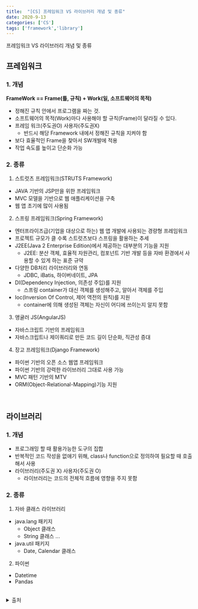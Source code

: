 ```yaml
---
title:  "[CS] 프레임워크 VS 라이브러리 개념 및 종류"
date: 2020-9-13
categories: ['CS']
tags: ['framework','library']
---
```


프레임워크 VS 라이브러리 개념 및 종류

## 프레임워크

### 1. 개념
**FrameWork == Frame(틀, 규칙) + Work(일, 소프트웨어의 목적)**
-  정해진 규칙 안에서 프로그램을 짜는 것.
-  소프트웨어의 목적(Work)마다 사용해야 할 규칙(Frame)이 달라질 수 있다.
-  프레임 워크(주도권O) 사용자(주도권X) 
   -  반드시 해당 Framework 내에서 정해진 규칙을 지켜야 함
- 보다 효율적인 Frame을 찾아서 SW개발에 적용
-  작업 속도를 높이고 단순화 가능

### 2. 종류
1. 스트럿츠 프레임워크(STRUTS Framework)
  - JAVA 기반의 JSP만을 위한 프레임워크
  - MVC 모델을 기반으로 웹 애플리케이션을 구축
  - 웹 앱 초기에 많이 사용됨
2. 스프링 프레임워크(Spring Framework)
- 엔터프라이즈급(기업을 대상으로 하는) 웹 앱 개발에 사용되는 경량형 프레임워크
- 프로젝트 규모가 클 수록 스트럿츠보다 스프링을 활용하는 추세
- J2EE(Java 2 Enterprise Edition)에서 제공하는 대부분의 기능을 지원
     - J2EE: 분산 객체, 효율적 자원관리, 컴포넌트 기반 개발 등을 자바 환경에서 사용할 수 있게 하는 표준 규약
- 다양한 DB처리 라이브러리와 연동 
     - JDBC, iBatis, 하이버네이트, JPA
-  DI(Dependency Injection, 의존성 주입)를 지원
     - 스프링 container가 대신 객체를 생성해주고, 알아서 객체를 주입 
-  Ioc(Inversion Of Control, 제어 역전의 원칙)를 지원
     - container에 의해 생성된 객체는 자신이 어디에 쓰이는지 알지 못함
3. 앵귤러 JS(AngularJS)
- 자바스크립트 기반의 프레임워크
- 자바스크립트나 제이쿼리로 만든 코드 길이 단순화, 직관성 증대
4. 장고 프레임워크(Django Framework)
- 파이썬 기반의 오픈 소스 웹앱 프레임워크
- 파이썬 기반의 강력한 라이브러리 그대로 사용 가능
- MVC 패턴 기반의 MTV
- ORM(Object-Relational-Mapping)기능 지원

<br>


## 라이브러리

### 1. 개념
- 프로그래밍 할 때 활용가능한 도구의 집합
-  반복적인 코드 작성을 없애기 위해,  class나 function으로 정의하여 필요할 때 호출해서 사용
- 라이브러리(주도권 X) 사용자(주도권 O)
    - 라이브러리는 코드의 전체적 흐름에 영향을 주지 못함

### 2. 종류
1. 자바 클래스 라이브러리
-  java.lang 패키지
   -  Object 클래스
   -  String 클래스 ... 
-  java.util 패키지
   -  Date, Calendar 클래스 
2. 파이썬
-  Datetime
-  Pandas 

<br>

<details>
<summary>출처</summary>

- https://www.castingn.com/sourcing/kkultip_detail/110<br>
- https://webclub.tistory.com/458<br>
- https://engkimbs.tistory.com/673<br>
- https://www.linux.co.kr/home2/board/subbs/board.php?bo_table=lecture&wr_id=600<br>
- https://sehun-kim.github.io/sehun/springbean-lifecycle/<br>

</details>